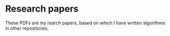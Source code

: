 # Research papers

These PDFs are my rearch papers, based on which I have written algorithms in other repositories.
